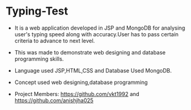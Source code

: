 # Typing-Test
* It is a web application developed in JSP and MongoDB for analysing user's typing speed along with accuracy.User has to pass certain criteria to advance to next level.

* This was made to demonstrate web designing and database programming skills.

* Language used JSP,HTML,CSS and Database Used MongoDB.

* Concept used web designing,database programming

* Project Members: https://github.com/vkt1992 and https://github.com/anishjha025

